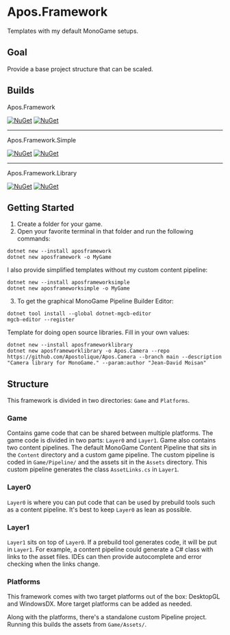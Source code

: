 # Apos.Framework

Templates with my default MonoGame setups.

## Goal

Provide a base project structure that can be scaled.

## Builds

Apos.Framework

[![NuGet](https://img.shields.io/nuget/v/Apos.Framework.CSharp.svg)](https://www.nuget.org/packages/Apos.Framework.CSharp/) [![NuGet](https://img.shields.io/nuget/dt/Apos.Framework.CSharp.svg)](https://www.nuget.org/packages/Apos.Framework.CSharp/)

---

Apos.Framework.Simple

[![NuGet](https://img.shields.io/nuget/v/Apos.Framework.Simple.CSharp.svg)](https://www.nuget.org/packages/Apos.Framework.Simple.CSharp/) [![NuGet](https://img.shields.io/nuget/dt/Apos.Framework.Simple.CSharp.svg)](https://www.nuget.org/packages/Apos.Framework.Simple.CSharp/)

---

Apos.Framework.Library

[![NuGet](https://img.shields.io/nuget/v/Apos.Framework.Library.CSharp.svg)](https://www.nuget.org/packages/Apos.Framework.Library.CSharp/) [![NuGet](https://img.shields.io/nuget/dt/Apos.Framework.Library.CSharp.svg)](https://www.nuget.org/packages/Apos.Framework.Library.CSharp/)

## Getting Started

1. Create a folder for your game.
2. Open your favorite terminal in that folder and run the following commands:
```
dotnet new --install aposframework
dotnet new aposframework -o MyGame
```
I also provide simplified templates without my custom content pipeline:
```
dotnet new --install aposframeworksimple
dotnet new aposframeworksimple -o MyGame
```
3. To get the graphical MonoGame Pipeline Builder Editor:
```
dotnet tool install --global dotnet-mgcb-editor
mgcb-editor --register
```

Template for doing open source libraries. Fill in your own values:

```
dotnet new --install aposframeworklibrary
dotnet new aposframeworklibrary -o Apos.Camera --repo https://github.com/Apostolique/Apos.Camera --branch main --description "Camera library for MonoGame." --param:author "Jean-David Moisan"
```

## Structure

This framework is divided in two directories: `Game` and `Platforms`.

### Game

Contains game code that can be shared between multiple platforms. The game code is divided in two parts: `Layer0` and `Layer1`. Game also contains two content pipelines. The default MonoGame Content Pipeline that sits in the `Content` directory and a custom game pipeline. The custom pipeline is coded in `Game/Pipeline/` and the assets sit in the `Assets` directory. This custom pipeline generates the class `AssetLinks.cs` in `Layer1`.

### Layer0

`Layer0` is where you can put code that can be used by prebuild tools such as a content pipeline. It's best to keep `Layer0` as lean as possible.

### Layer1

`Layer1` sits on top of `Layer0`. If a prebuild tool generates code, it will be put in `Layer1`. For example, a content pipeline could generate a C# class with links to the asset files. IDEs can then provide autocomplete and error checking when the links change.

### Platforms

This framework comes with two target platforms out of the box: DesktopGL and WindowsDX. More target platforms can be added as needed.

Along with the platforms, there's a standalone custom Pipeline project. Running this builds the assets from `Game/Assets/`.
